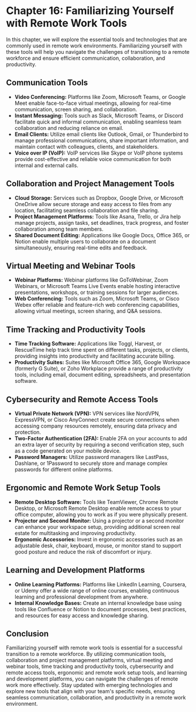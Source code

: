 Chapter 16: Familiarizing Yourself with Remote Work Tools
=========================================================

In this chapter, we will explore the essential tools and technologies that are commonly used in remote work environments. Familiarizing yourself with these tools will help you navigate the challenges of transitioning to a remote workforce and ensure efficient communication, collaboration, and productivity.

Communication Tools
-------------------

* **Video Conferencing:** Platforms like Zoom, Microsoft Teams, or Google Meet enable face-to-face virtual meetings, allowing for real-time communication, screen sharing, and collaboration.
* **Instant Messaging:** Tools such as Slack, Microsoft Teams, or Discord facilitate quick and informal communication, enabling seamless team collaboration and reducing reliance on email.
* **Email Clients:** Utilize email clients like Outlook, Gmail, or Thunderbird to manage professional communications, share important information, and maintain contact with colleagues, clients, and stakeholders.
* **Voice over IP (VoIP):** VoIP services like Skype or VoIP phone systems provide cost-effective and reliable voice communication for both internal and external calls.

Collaboration and Project Management Tools
------------------------------------------

* **Cloud Storage:** Services such as Dropbox, Google Drive, or Microsoft OneDrive allow secure storage and easy access to files from any location, facilitating seamless collaboration and file sharing.
* **Project Management Platforms:** Tools like Asana, Trello, or Jira help manage projects, assign tasks, set deadlines, track progress, and foster collaboration among team members.
* **Shared Document Editing:** Applications like Google Docs, Office 365, or Notion enable multiple users to collaborate on a document simultaneously, ensuring real-time edits and feedback.

Virtual Meeting and Webinar Tools
---------------------------------

* **Webinar Platforms:** Webinar platforms like GoToWebinar, Zoom Webinars, or Microsoft Teams Live Events enable hosting interactive presentations, workshops, or training sessions for larger audiences.
* **Web Conferencing:** Tools such as Zoom, Microsoft Teams, or Cisco Webex offer reliable and feature-rich web conferencing capabilities, allowing virtual meetings, screen sharing, and Q\&A sessions.

Time Tracking and Productivity Tools
------------------------------------

* **Time Tracking Software:** Applications like Toggl, Harvest, or RescueTime help track time spent on different tasks, projects, or clients, providing insights into productivity and facilitating accurate billing.
* **Productivity Suites:** Suites like Microsoft Office 365, Google Workspace (formerly G Suite), or Zoho Workplace provide a range of productivity tools, including email, document editing, spreadsheets, and presentation software.

Cybersecurity and Remote Access Tools
-------------------------------------

* **Virtual Private Network (VPN):** VPN services like NordVPN, ExpressVPN, or Cisco AnyConnect create secure connections when accessing company resources remotely, ensuring data privacy and protection.
* **Two-Factor Authentication (2FA):** Enable 2FA on your accounts to add an extra layer of security by requiring a second verification step, such as a code generated on your mobile device.
* **Password Managers:** Utilize password managers like LastPass, Dashlane, or 1Password to securely store and manage complex passwords for different online platforms.

Ergonomic and Remote Work Setup Tools
-------------------------------------

* **Remote Desktop Software:** Tools like TeamViewer, Chrome Remote Desktop, or Microsoft Remote Desktop enable remote access to your office computer, allowing you to work as if you were physically present.
* **Projector and Second Monitor:** Using a projector or a second monitor can enhance your workspace setup, providing additional screen real estate for multitasking and improving productivity.
* **Ergonomic Accessories:** Invest in ergonomic accessories such as an adjustable desk, chair, keyboard, mouse, or monitor stand to support good posture and reduce the risk of discomfort or injury.

Learning and Development Platforms
----------------------------------

* **Online Learning Platforms:** Platforms like LinkedIn Learning, Coursera, or Udemy offer a wide range of online courses, enabling continuous learning and professional development from anywhere.
* **Internal Knowledge Bases:** Create an internal knowledge base using tools like Confluence or Notion to document processes, best practices, and resources for easy access and knowledge sharing.

Conclusion
----------

Familiarizing yourself with remote work tools is essential for a successful transition to a remote workforce. By utilizing communication tools, collaboration and project management platforms, virtual meeting and webinar tools, time tracking and productivity tools, cybersecurity and remote access tools, ergonomic and remote work setup tools, and learning and development platforms, you can navigate the challenges of remote work more effectively. Stay updated with emerging technologies and explore new tools that align with your team's specific needs, ensuring seamless communication, collaboration, and productivity in a remote work environment.
